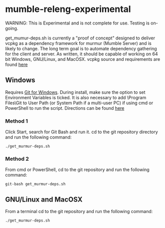 ﻿# mumble-releng-experimental

WARNING: This is Experimental and is not complete for use. Testing is on-going.

get_mumur-deps.sh is currently a "proof of concept" designed to deliver vcpkg as a dependency framework for murmur (Mumble Server) and is likely to change. The long term goal is to automate dependency gathering for the client and server. As written, it should be capable of working on 64 bit Windows, GNU/Linux, and MacOSX. vcpkg source and requirements are found [here](https://github.com/Microsoft/vcpkg)

## Windows

Requires [Git for Windows](https://git-scm.com/download/win). During install, make sure the option to set Environment Variables is ticked. It is also necessary to add \Program Files\Git to User Path (or System Path if a multi-user PC) if using cmd or PowerShell to run the script. Directions can be found [here](https://www.addictivetips.com/windows-tips/set-path-environment-variables-in-windows-10/)

### Method 1

Click Start, search for Git Bash and run it. cd to the git repository directory and run the following command:

`./get_murmur-deps.sh`

### Method 2

From cmd or PowerShell, cd to the git repository and run the following command:

`git-bash get_murmur-deps.sh`

## GNU/Linux and MacOSX

From a terminal cd to the git repository and run the following command:

`./get_murmur-deps.sh`
